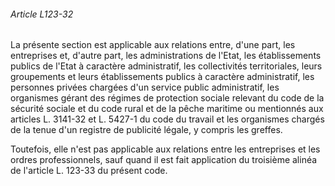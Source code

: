 ###### Article L123-32

La présente section est applicable aux relations entre, d'une part, les entreprises et, d'autre part, les administrations de l'Etat, les établissements publics de l'Etat à caractère administratif, les collectivités territoriales, leurs groupements et leurs établissements publics à caractère administratif, les personnes privées chargées d'un service public administratif, les organismes gérant des régimes de protection sociale relevant du code de la sécurité sociale et du code rural et de la pêche maritime ou mentionnés aux articles L. 3141-32 et L. 5427-1 du code du travail et les organismes chargés de la tenue d'un registre de publicité légale, y compris les greffes.

Toutefois, elle n'est pas applicable aux relations entre les entreprises et les ordres professionnels, sauf quand il est fait application du troisième alinéa de l'article L. 123-33 du présent code.

